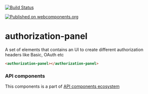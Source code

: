[![Build Status](https://travis-ci.org/advanced-rest-client/api-url-data-model.svg?branch=stage)](https://travis-ci.org/advanced-rest-client/authorization-panel)

[![Published on webcomponents.org](https://img.shields.io/badge/webcomponents.org-published-blue.svg)](https://www.webcomponents.org/element/advanced-rest-client/authorization-panel)

# authorization-panel

A set of elements that contains an UI to create different authorization headers like Basic, OAuth etc

<!---
```
<custom-element-demo>
  <template>
    <link rel="import" href="authorization-panel.html">
    <next-code-block></next-code-block>
  </template>
</custom-element-demo>
```
-->

```html
<authorization-panel></authorization-panel>
```

### API components

This components is a part of [API components ecosystem](https://elements.advancedrestclient.com/)
